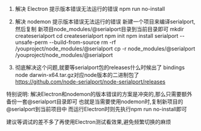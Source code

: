 1. 解决 Electron 提示版本错误无法运行的错误
   npm run no-install

2. 解决 nodemon 提示版本错误无法运行的错误
   新建一个项目来编译serialport,然后复制  新项目node_modules/@serialport目录到当前目录即可
   mkdir createserialport
   cd createserialport
   npm init
   npm install serialport --unsafe-perm --build-from-source
   rm -rf /youproject/node_modules/@serialport
   cp -r node_modules/@serialport /youproject/node_modules/@serialport

3. 彻底解决这个问题,就要等serialport包的releases什么时候出了 bindings node darwin-x64.tar.gz对应node版本的二进制包了
   https://github.com/node-serialport/node-serialport/releases

特别说明:
   解决Electron和nodemon的版本错误的方案是冲突的,那么只需要额外备份一套@serialport目录即可
   也就是当需要使用nodemon时,复制新项目的@serialport到当前项目中
   而运行Electron时则先执行npm run no-install即可
   
   建议等调试的差不多了再使用Electron测试看效果,避免频繁切换的麻烦